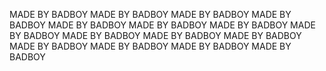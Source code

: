 MADE BY BADBOY
MADE BY BADBOY
MADE BY BADBOY
MADE BY BADBOY
MADE BY BADBOY
MADE BY BADBOY
MADE BY BADBOY
MADE BY BADBOY
MADE BY BADBOY
MADE BY BADBOY
MADE BY BADBOY
MADE BY BADBOY
MADE BY BADBOY
MADE BY BADBOY
MADE BY BADBOY